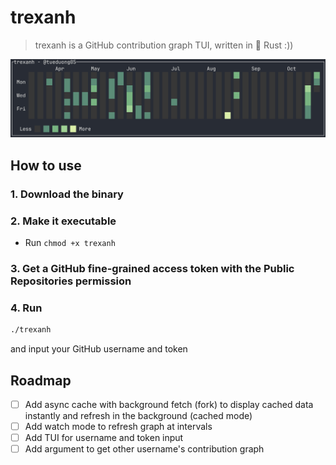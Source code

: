 # trexanh

> trexanh is a GitHub contribution graph TUI, written in 🦀 Rust :))

<img src="assets/demo.jpg">

## How to use

### 1. Download the binary
### 2. Make it executable
- Run `chmod +x trexanh`
### 3. Get a GitHub fine-grained access token with the Public Repositories permission
### 4. Run
```bash
./trexanh
```
and input your GitHub username and token

## Roadmap

- [ ] Add async cache with background fetch (fork) to display cached data instantly and refresh in the background (cached mode)
- [ ] Add watch mode to refresh graph at intervals
- [ ] Add TUI for username and token input
- [ ] Add argument to get other username's contribution graph
